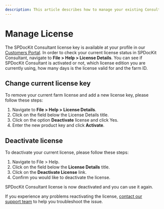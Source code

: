 ```yaml
---
description: This article describes how to manage your existing Consultant license.
---
```


# Manage License

The SPDocKit Consultant license key is available at your profile in our [Customers Portal](https://my.syskit.com). In order to check your current license status in SPDocKit Consultant, navigate to **File &gt; Help &gt; License Details**. You can see if SPDocKit Consultant is activated or not, which license edition you are currently using, how many days is the license valid for and the farm ID.

## Change current license key

To remove your current farm license and add a new license key, please follow these steps:

1. Navigate to **File &gt; Help &gt; License Details**. 
2. Click on the field below the License Details title.
3. Click on the option **Deactivate** license and click Yes. 
4. Enter the new product key and click **Activate**.

## Deactivate license

To deactivate your current license, please follow these steps:

1. Navigate to File &gt; Help.
2. Click on the field below the **License Details** title. 
3. Click on the **Deactivate License** link. 
4. Confirm you would like to deactivate the license.

SPDocKit Consultant license is now deactivated and you can use it again.

If you experience any problems reactivating the license, [contact our support team](https://www.syskit.com/company/contact-us/) to help you troubleshoot the issue.

